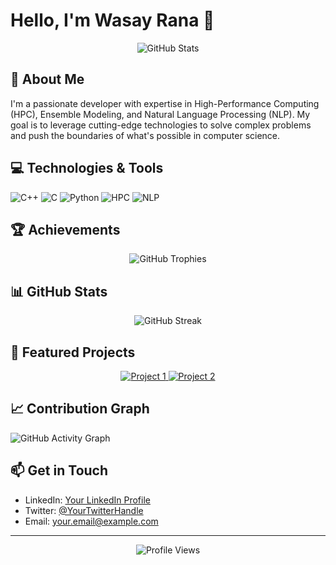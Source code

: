 # Hello, I'm Wasay Rana 👋

<div align="center">
  <img src="https://github-readme-stats.vercel.app/api?username=Wasay-Rana&show_icons=true&theme=radical" alt="GitHub Stats" />
</div>

## 🚀 About Me
I'm a passionate developer with expertise in High-Performance Computing (HPC), Ensemble Modeling, and Natural Language Processing (NLP). My goal is to leverage cutting-edge technologies to solve complex problems and push the boundaries of what's possible in computer science.

## 💻 Technologies & Tools
![C++](https://img.shields.io/badge/-C++-00599C?style=flat-square&logo=c%2B%2B&logoColor=white)
![C](https://img.shields.io/badge/-C-A8B9CC?style=flat-square&logo=c&logoColor=white)
![Python](https://img.shields.io/badge/-Python-3776AB?style=flat-square&logo=python&logoColor=white)
![HPC](https://img.shields.io/badge/-HPC-333333?style=flat-square&logo=nvidia&logoColor=white)
![NLP](https://img.shields.io/badge/-NLP-4EAA25?style=flat-square&logo=natural-language-processing&logoColor=white)

## 🏆 Achievements
<div align="center">
  <img src="https://github-profile-trophy.vercel.app/?username=Wasay-Rana&theme=darkhub&column=4&margin-w=15&margin-h=15" alt="GitHub Trophies" />
</div>

## 📊 GitHub Stats
<div align="center">
  <img src="https://github-readme-streak-stats.herokuapp.com/?user=Wasay-Rana&theme=dark" alt="GitHub Streak" />
</div>

## 🌟 Featured Projects
<div align="center">
  <a href="https://github.com/Wasay-Rana/project1">
    <img src="https://github-readme-stats.vercel.app/api/pin/?username=Wasay-Rana&repo=project1&theme=radical" alt="Project 1" />
  </a>
  <a href="https://github.com/Wasay-Rana/project2">
    <img src="https://github-readme-stats.vercel.app/api/pin/?username=Wasay-Rana&repo=project2&theme=radical" alt="Project 2" />
  </a>
</div>

## 📈 Contribution Graph
![GitHub Activity Graph](https://activity-graph.herokuapp.com/graph?username=Wasay-Rana&theme=github)

## 📫 Get in Touch
- LinkedIn: [Your LinkedIn Profile](https://www.linkedin.com/in/wasay786/)
- Twitter: [@YourTwitterHandle](https://twitter.com/WasayRana)
- Email: your.email@example.com

---

<div align="center">
  <img src="https://komarev.com/ghpvc/?username=Wasay-Rana&color=blueviolet" alt="Profile Views" />
</div>
